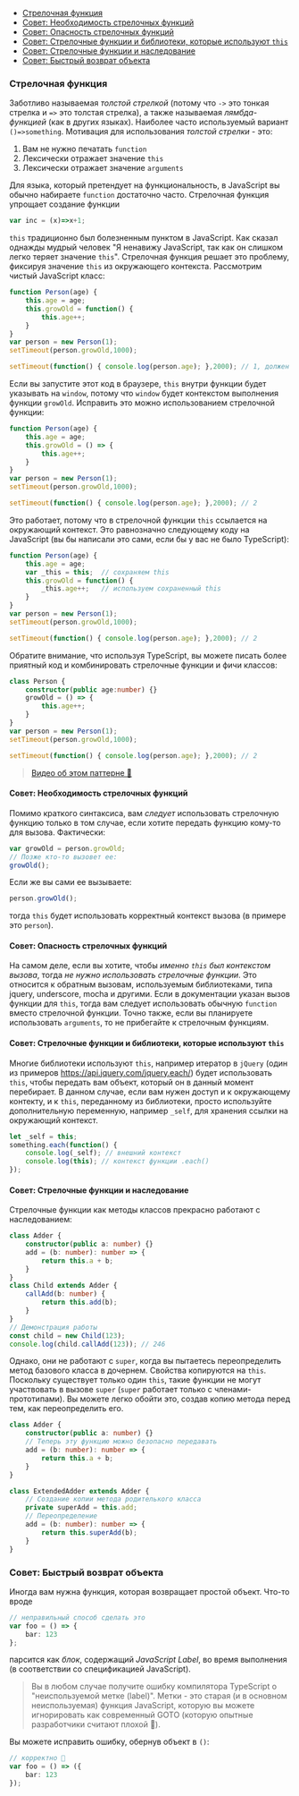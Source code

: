 * [Стрелочная функция](#arrow-functions)
* [Совет: Необходимость стрелочных функций](#tip-arrow-function-need)
* [Совет: Опасность стрелочных функций](#tip-arrow-function-danger)
* [Совет: Стрелочные функции и библиотеки, которые используют `this`](#tip-arrow-functions-with-libraries-that-use-this)
* [Совет: Стрелочные функции и наследование](#tip-arrow-functions-and-inheritance)
* [Совет: Быстрый возврат объекта](#tip-quick-object-return)

### Стрелочная функция

Заботливо называемая *толстой стрелкой* (потому что `->` это тонкая стрелка и `=>` это толстая стрелка), а также называемая *лямбда-функцией* (как в других языках). Наиболее часто используемый вариант `()=>something`. Мотивация для использования *толстой стрелки* - это:
1. Вам не нужно печатать `function`
2. Лексически отражает значение `this`
2. Лексически отражает значение `arguments`

Для языка, который претендует на функциональность, в JavaScript вы обычно набираете `function` достаточно часто. Стрелочная функция упрощает создание функции
```ts
var inc = (x)=>x+1;
```
`this` традиционно был болезненным пунктом в JavaScript. Как сказал однажды мудрый человек "Я ненавижу JavaScript, так как он слишком легко теряет значение `this`". Стрелочная функция решает это проблему, фиксируя значение `this` из окружающего контекста. Рассмотрим чистый JavaScript класс:

```ts
function Person(age) {
    this.age = age;
    this.growOld = function() {
        this.age++;
    }
}
var person = new Person(1);
setTimeout(person.growOld,1000);

setTimeout(function() { console.log(person.age); },2000); // 1, должен быть 2
```

Если вы запустите этот код в браузере, `this` внутри функции будет указывать на `window`, потому что `window` будет контекстом выполнения функции `growOld`. Исправить это можно использованием стрелочной функции:

```ts
function Person(age) {
    this.age = age;
    this.growOld = () => {
        this.age++;
    }
}
var person = new Person(1);
setTimeout(person.growOld,1000);

setTimeout(function() { console.log(person.age); },2000); // 2
```

Это работает, потому что в стрелочной функции `this` ссылается на окружающий контекст. Это равнозначно следующему коду на JavaScript (вы бы написали это сами, если бы у вас не было TypeScript):

```ts
function Person(age) {
    this.age = age;
    var _this = this;  // сохраняем this
    this.growOld = function() {
        _this.age++;   // используем сохраненный this
    }
}
var person = new Person(1);
setTimeout(person.growOld,1000);

setTimeout(function() { console.log(person.age); },2000); // 2
```

Обратите внимание, что используя TypeScript, вы можете писать более приятный код и комбинировать стрелочные функции и фичи классов:

```ts
class Person {
    constructor(public age:number) {}
    growOld = () => {
        this.age++;
    }
}
var person = new Person(1);
setTimeout(person.growOld,1000);

setTimeout(function() { console.log(person.age); },2000); // 2
```

> [Видео об этом паттерне 🌹](https://egghead.io/lessons/typescript-make-usages-of-this-safe-in-class-methods)

#### Совет: Необходимость стрелочных функций
Помимо краткого синтаксиса, вам *следует* использовать стрелочную функцию только в том случае, если хотите передать функцию кому-то для вызова.  Фактически:
```ts
var growOld = person.growOld;
// Позже кто-то вызовет ее:
growOld();
```

Если же вы сами ее вызываете:

```ts
person.growOld();
```
тогда `this` будет использовать корректный контекст вызова (в примере это `person`).

#### Совет: Опасность стрелочных функций

На самом деле, если вы хотите, чтобы *именно `this` был контекстом вызова*, тогда *не нужно использовать стрелочные функции*. Это относится к обратным вызовам, используемым библиотеками, типа jquery, underscore, mocha и другими. Если в документации указан вызов функции для `this`, тогда вам следует использовать обычную `function` вместо стрелочной функции. Точно также, если вы планируете использовать `arguments`, то не прибегайте к стрелочным функциям.

#### Совет: Стрелочные функции и библиотеки, которые используют `this`
Многие библиотеки используют `this`, например итератор в `jQuery` (один из примеров https://api.jquery.com/jquery.each/) будет использовать `this`, чтобы передать вам объект, который он в данный момент перебирает. В данном случае, если вам нужен доступ и к окружающему контекту, и к `this`, переданному из библиотеки, просто используйте дополнительную переменную, например `_self`, 
 для хранения ссылки на окружающий контекст.

```ts
let _self = this;
something.each(function() {
    console.log(_self); // внешний контекст
    console.log(this); // контекст функции .each()
});
```

#### Совет: Стрелочные функции и наследование
Стрелочные функции как методы классов прекрасно работают с наследованием:

```ts
class Adder {
    constructor(public a: number) {}
    add = (b: number): number => {
        return this.a + b;
    }
}
class Child extends Adder {
    callAdd(b: number) {
        return this.add(b);
    }
}
// Демонстрация работы
const child = new Child(123);
console.log(child.callAdd(123)); // 246
```

Однако, они не работают с `super`, когда вы пытаетесь переопределить метод базового класса в дочернем. Свойства копируются на `this`. Поскольку существует только один `this`, такие функции не могут участвовать в вызове `super` (`super` работает только с членами-прототипами). Вы можете легко обойти это, создав копию метода перед тем, как переопределить его.

```ts
class Adder {
    constructor(public a: number) {}
    // Теперь эту функцию можно безопасно передавать
    add = (b: number): number => {
        return this.a + b;
    }
}

class ExtendedAdder extends Adder {
    // Создание копии метода родителького класса
    private superAdd = this.add;
    // Переопределение
    add = (b: number): number => {
        return this.superAdd(b);
    }
}
```

### Совет: Быстрый возврат объекта

Иногда вам нужна функция, которая возвращает простой объект. Что-то вроде

```ts
// неправильный способ сделать это
var foo = () => {
    bar: 123
};
```
парсится как *блок*, содержащий *JavaScript Label*, во время выполнения (в соответствии со спецификацией JavaScript).

>  Вы в любом случае получите ошибку компилятора TypeScript о "неиспользуемой метке (label)". Метки - это старая (и в основном неиспользуемая) функция JavaScript, которую вы можете игнорировать как современный GOTO (которую опытные разработчики считают плохой 🌹).

Вы можете исправить ошибку, обернув объект в `()`:

```ts
// корректно 🌹
var foo = () => ({
    bar: 123
});
```
